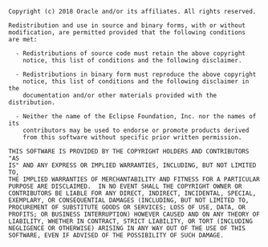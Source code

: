 
    Copyright (c) 2018 Oracle and/or its affiliates. All rights reserved.
   
    Redistribution and use in source and binary forms, with or without
    modification, are permitted provided that the following conditions
    are met:
   
      - Redistributions of source code must retain the above copyright
        notice, this list of conditions and the following disclaimer.
   
      - Redistributions in binary form must reproduce the above copyright
        notice, this list of conditions and the following disclaimer in the
        documentation and/or other materials provided with the distribution.
   
      - Neither the name of the Eclipse Foundation, Inc. nor the names of its
        contributors may be used to endorse or promote products derived
        from this software without specific prior written permission.
   
    THIS SOFTWARE IS PROVIDED BY THE COPYRIGHT HOLDERS AND CONTRIBUTORS "AS
    IS" AND ANY EXPRESS OR IMPLIED WARRANTIES, INCLUDING, BUT NOT LIMITED TO,
    THE IMPLIED WARRANTIES OF MERCHANTABILITY AND FITNESS FOR A PARTICULAR
    PURPOSE ARE DISCLAIMED.  IN NO EVENT SHALL THE COPYRIGHT OWNER OR
    CONTRIBUTORS BE LIABLE FOR ANY DIRECT, INDIRECT, INCIDENTAL, SPECIAL,
    EXEMPLARY, OR CONSEQUENTIAL DAMAGES (INCLUDING, BUT NOT LIMITED TO,
    PROCUREMENT OF SUBSTITUTE GOODS OR SERVICES; LOSS OF USE, DATA, OR
    PROFITS; OR BUSINESS INTERRUPTION) HOWEVER CAUSED AND ON ANY THEORY OF
    LIABILITY, WHETHER IN CONTRACT, STRICT LIABILITY, OR TORT (INCLUDING
    NEGLIGENCE OR OTHERWISE) ARISING IN ANY WAY OUT OF THE USE OF THIS
    SOFTWARE, EVEN IF ADVISED OF THE POSSIBILITY OF SUCH DAMAGE.
